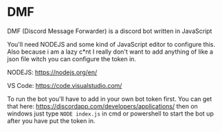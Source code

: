 # DMF
DMF (Discord Message Forwarder) is a discord bot written in JavaScript

You'll need NODEJS and some kind of JavaScript editor to configure this. 
Also because i am a lazy c*nt I really don't want to add anything of like a json file witch you can configure the token in.

NODEJS: 
https://nodejs.org/en/

VS Code:
https://code.visualstudio.com/

To run the bot you'll have to add in your own bot token first. You can get that here: https://discordapp.com/developers/applications/
then on windows just type `NODE index.js` in cmd or powershell to start the bot up after you have put the token in.